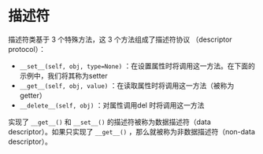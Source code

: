 # 描述符

描述符类基于 3 个特殊方法，这 3 个方法组成了描述符协议 （descriptor protocol）：

- `__set__(self, obj, type=None)` ：在设置属性时将调用这一方法。在下面的示例中，我们将其称为setter
- `__get__(self, obj, value)` ：在读取属性时将调用这一方法（被称为 getter）
- `__delete__(self, obj)` ：对属性调用del 时将调用这一方法

实现了 `__get__()` 和 `__set__()` 的描述符被称为数据描述符（data descriptor）。如果只实现了 `__get__()` ，那么就被称为非数据描述符（non-data descriptor）。

